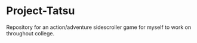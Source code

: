 # Project-Tatsu
Repository for an action/adventure sidescroller game for myself to work on throughout college.
